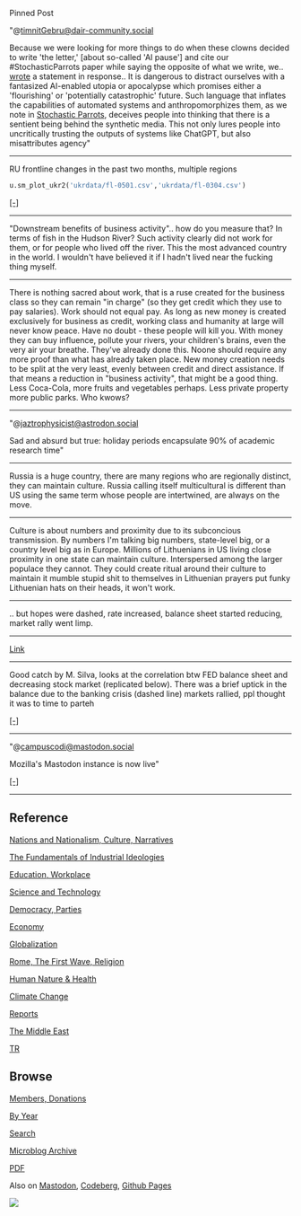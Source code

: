 Pinned Post

"@timnitGebru@dair-community.social

Because we were looking for more things to do when these clowns
decided to write 'the letter,' [about so-called 'AI pause'] and cite
our \#StochasticParrots paper while saying the opposite of what we
write, we.. [wrote](https://www.dair-institute.org/blog/letter-statement-March2023)
a statement in response.. It is dangerous to distract ourselves with a fantasized
AI-enabled utopia or apocalypse which promises either a 'flourishing' or
'potentially catastrophic' future. Such language that inflates the capabilities
of automated systems and anthropomorphizes them, as we note in [Stochastic Parrots](https://dl.acm.org/doi/abs/10.1145/3442188.3445922), 
deceives people into thinking that there is a sentient being behind the
synthetic media. This not only lures people into uncritically trusting
the outputs of systems like ChatGPT, but also misattributes agency"

---


RU frontline changes in the past two months, multiple regions

```python
u.sm_plot_ukr2('ukrdata/fl-0501.csv','ukrdata/fl-0304.csv')
```

[[-]](mbl/2023/ukr-13.jpg)

---

"Downstream benefits of business activity".. how do you measure that?
In terms of fish in the Hudson River? Such activity clearly did not
work for them, or for people who lived off the river. This the most
advanced country in the world. I wouldn't have believed it if I hadn't
lived near the fucking thing myself. 

---

There is nothing sacred about work, that is a ruse created for the
business class so they can remain "in charge" (so they get credit
which they use to pay salaries). Work should not equal pay. As long as
new money is created exclusively for business as credit, working class
and humanity at large will never know peace. Have no doubt - these
people will kill you. With money they can buy influence, pollute your
rivers, your children's brains, even the very air your
breathe. They've already done this. Noone should require any more
proof than what has already taken place. New money creation needs to
be split at the very least, evenly between credit and direct
assistance. If that means a reduction in "business activity", that
might be a good thing. Less Coca-Cola, more fruits and vegetables
perhaps. Less private property more public parks. Who kwows?


---

"@jaztrophysicist@astrodon.social

Sad and absurd but true: holiday periods encapsulate 90% of academic
research time"

---

Russia is a huge country, there are many regions who are regionally
distinct, they can maintain culture. Russia calling itself
multicultural is different than US using the same term whose people
are intertwined, are always on the move. 

---

Culture is about numbers and proximity due to its subconcious
transmission. By numbers I'm talking big numbers, state-level big, or
a country level big as in Europe. Millions of Lithuenians in US living
close proximity in one state can maintain culture. Interspersed among
the larger populace they cannot. They could create ritual around their
culture to maintain it mumble stupid shit to themselves in Lithuenian
prayers put funky Lithuenian hats on their heads, it won't work.

---

.. but hopes were dashed, rate increased, balance sheet started reducing,
market rally went limp.

---

[Link](https://drive.google.com/uc?export=view&id=1Y01apJC30-xipVijSTO3nfV2C7KJGCg4)

---

Good catch by M. Silva, looks at the correlation btw FED balance sheet
and decreasing stock market (replicated below). There was a brief
uptick in the balance due to the banking crisis (dashed line) markets
rallied, ppl thought it was to time to parteh

[[-]](2021/01/stats.html#fedbalance)

---

"@campuscodi@mastodon.social

Mozilla's Mastodon instance is now live"

[[-]](https://mastodon.social/@campuscodi/110324328539788638)

---

## Reference

[Nations and Nationalism, Culture, Narratives](0119/2013/02/nations-and-nationalism.html)

[The Fundamentals of Industrial Ideologies](0119/2011/04/fundamentals-of-industrial-ideologies.html)

[Education, Workplace](0119/2017/09/education-workplace.html)

[Science and Technology](0119/2018/09/science-technology.html)

[Democracy, Parties](0119/2016/11/democracy.html)

[Economy](2021/01/economy.html)

[Globalization](0119/2018/09/globalization.html)

[Rome, The First Wave, Religion](0119/2017/12/rome.html)

[Human Nature & Health](2020/07/human-nature.html)

[Climate Change](2022/01/climate.html)

[Reports](2021/01/reports.html)

[The Middle East](0119/2019/07/middleeast.html)

[TR](../tr/index.html)

## Browse

[Members, Donations](2022/08/members.html)

[By Year](years.html)

[Search](search.html)

[Microblog Archive](mbl/index.html)

[PDF](https://drive.google.com/uc?export=view&id=1FSi-1MnqXVq_PVTEXzzflwN8-7h92N_R)

Also on 
[Mastodon](https://masto.ai/@muratk3n),
[Codeberg](https://muratk5n.codeberg.page/en/),
[Github Pages](https://muratk5n.github.io/thirdwave/en/)

<img src='https://drive.google.com/uc?export=view&id=1zsIeciFSvlr-sWB84Tc0mfZ_NYqn9VQx'/> 



